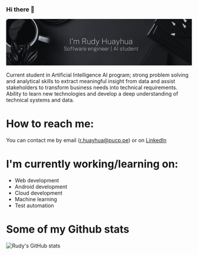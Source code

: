 ### Hi there 👋

![Welcome image](banner-rudy.png)

Current student in Artificial Intelligence AI program; strong problem solving and analytical skills to extract meaningful insight from data and assist stakeholders to transform business needs into technical requirements. Ability to learn new technologies and develop a deep understanding of technical systems and data.

# How to reach me:
You can contact me by email (r.huayhua@pucp.pe) or on [LinkedIn](https://www.linkedin.com/in/rhuayhua/)

# I'm currently working/learning on:
- Web development
- Android development
- Cloud development
- Machine learning
- Test automation

# Some of my Github stats     
![Rudy's GitHub stats](https://github-readme-stats.vercel.app/api?username=rhuayhua&show_icons=true&theme=dracula)
<!--
**rhuayhua/rhuayhua** is a ✨ _special_ ✨ repository because its `README.md` (this file) appears on your GitHub profile.

Here are some ideas to get you started:

- 🔭 I’m currently working on ...
- 🌱 I’m currently learning ...
- 👯 I’m looking to collaborate on ...
- 🤔 I’m looking for help with ...
- 💬 Ask me about ...
- 📫 How to reach me: ...
- 😄 Pronouns: ...
- ⚡ Fun fact: ...
-->
